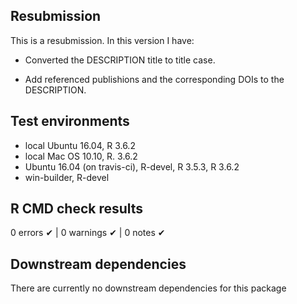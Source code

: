## Resubmission
This is a resubmission. In this version I have:

* Converted the DESCRIPTION title to title case.

* Add referenced publishions and the corresponding DOIs to the DESCRIPTION.

## Test environments
* local Ubuntu 16.04, R 3.6.2
* local Mac OS 10.10, R. 3.6.2
* Ubuntu 16.04 (on travis-ci), R-devel, R 3.5.3, R 3.6.2
* win-builder, R-devel

## R CMD check results
0 errors ✔ | 0 warnings ✔ | 0 notes ✔


## Downstream dependencies
There are currently no downstream dependencies for this package

